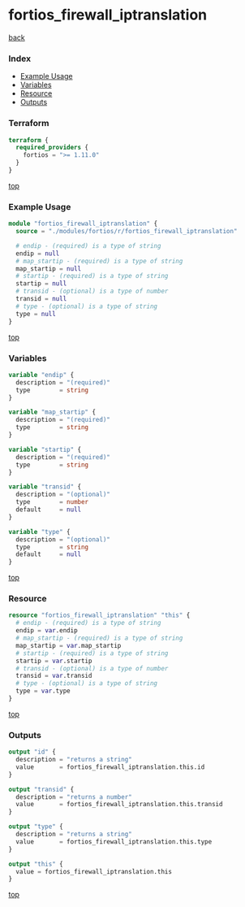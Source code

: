 # fortios_firewall_iptranslation

[back](../fortios.md)

### Index

- [Example Usage](#example-usage)
- [Variables](#variables)
- [Resource](#resource)
- [Outputs](#outputs)

### Terraform

```terraform
terraform {
  required_providers {
    fortios = ">= 1.11.0"
  }
}
```

[top](#index)

### Example Usage

```terraform
module "fortios_firewall_iptranslation" {
  source = "./modules/fortios/r/fortios_firewall_iptranslation"

  # endip - (required) is a type of string
  endip = null
  # map_startip - (required) is a type of string
  map_startip = null
  # startip - (required) is a type of string
  startip = null
  # transid - (optional) is a type of number
  transid = null
  # type - (optional) is a type of string
  type = null
}
```

[top](#index)

### Variables

```terraform
variable "endip" {
  description = "(required)"
  type        = string
}

variable "map_startip" {
  description = "(required)"
  type        = string
}

variable "startip" {
  description = "(required)"
  type        = string
}

variable "transid" {
  description = "(optional)"
  type        = number
  default     = null
}

variable "type" {
  description = "(optional)"
  type        = string
  default     = null
}
```

[top](#index)

### Resource

```terraform
resource "fortios_firewall_iptranslation" "this" {
  # endip - (required) is a type of string
  endip = var.endip
  # map_startip - (required) is a type of string
  map_startip = var.map_startip
  # startip - (required) is a type of string
  startip = var.startip
  # transid - (optional) is a type of number
  transid = var.transid
  # type - (optional) is a type of string
  type = var.type
}
```

[top](#index)

### Outputs

```terraform
output "id" {
  description = "returns a string"
  value       = fortios_firewall_iptranslation.this.id
}

output "transid" {
  description = "returns a number"
  value       = fortios_firewall_iptranslation.this.transid
}

output "type" {
  description = "returns a string"
  value       = fortios_firewall_iptranslation.this.type
}

output "this" {
  value = fortios_firewall_iptranslation.this
}
```

[top](#index)